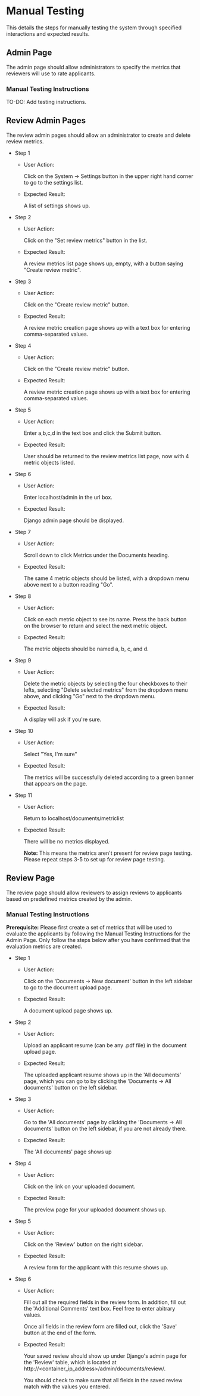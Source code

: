 # Manual Testing
This details the steps for manually testing the system through specified
interactions and expected results.

## Admin Page
The admin page should allow administrators to specify the metrics that reviewers will use to rate applicants.

### Manual Testing Instructions

TO-DO: Add testing instructions.

## Review Admin Pages
The review admin pages should allow an administrator to create and delete review metrics.
- Step 1
    - User Action:
    
        Click on the System -> Settings button in the upper right hand corner to go to the settings list.
        
    - Expected Result:
    
        A list of settings shows up.
        
- Step 2
    - User Action:
    
        Click on the "Set review metrics" button in the list.
        
    - Expected Result:
    
        A review metrics list page shows up, empty, with a button saying "Create review metric".
        
- Step 3
    - User Action:
    
        Click on the "Create review metric" button.
        
    - Expected Result:
    
        A review metric creation page shows up with a text box for entering comma-separated values.

- Step 4
    - User Action:
    
        Click on the "Create review metric" button.
        
    - Expected Result:
    
        A review metric creation page shows up with a text box for entering comma-separated values.

- Step 5
    - User Action:
    
        Enter a,b,c,d in the text box and click the Submit button.
        
    - Expected Result:
    
        User should be returned to the review metrics list page, now with 4 metric objects listed.

- Step 6
    - User Action:
    
        Enter localhost/admin in the url box.
        
    - Expected Result:
    
        Django admin page should be displayed.
        
- Step 7
    - User Action:
    
        Scroll down to click Metrics under the Documents heading.
        
    - Expected Result:
    
        The same 4 metric objects should be listed, with a dropdown menu above next to a button reading "Go".
        
- Step 8
    - User Action:
    
        Click on each metric object to see its name. Press the back button on the browser to return and select the next metric object.
        
    - Expected Result:
    
        The metric objects should be named a, b, c, and d.
        
- Step 9
    - User Action:
    
        Delete the metric objects by selecting the four checkboxes to their lefts, selecting "Delete selected metrics" from the dropdown menu above, and clicking "Go" next to the dropdown menu.
        
    - Expected Result:
    
        A display will ask if you're sure.

- Step 10
    - User Action:
    
        Select "Yes, I'm sure"
        
    - Expected Result:
    
        The metrics will be successfully deleted according to a green banner that appears on the page.
        
- Step 11
    - User Action:
    
        Return to localhost/documents/metriclist
        
    - Expected Result:
    
        There will be no metrics displayed. 
        
        **Note:** This means the metrics aren't present for review page testing. Please repeat steps 3-5 to set up for review page testing.

## Review Page
The review page should allow reviewers to assign reviews to applicants based on predefined metrics created by the admin.

### Manual Testing Instructions

**Prerequisite:** Please first create a set of metrics that will be used to evaluate the applicants by following the Manual Testing Instructions for the Admin Page. Only follow the steps below after you have confirmed that the evaluation metrics are created.

- Step 1
    - User Action:

        Click on the 'Documents -> New document' button in the left sidebar to go to the document upload page.
    
    - Expected Result:

        A document upload page shows up.
    
- Step 2
    - User Action:

        Upload an applicant resume (can be any .pdf file) in the document upload page.
    
    - Expected Result:

        The uploaded applicant resume shows up in the 'All documents' page, which you can go to by clicking the 'Documents -> All documents' button on the left sidebar.

- Step 3
    - User Action:

        Go to the 'All documents' page by clicking the 'Documents -> All documents' button on the left sidebar, if you are not already there.
    
    - Expected Result:

        The 'All documents' page shows up

- Step 4
    - User Action:

        Click on the link on your uploaded document.
    
    - Expected Result:

        The preview page for your uploaded document shows up.

- Step 5
    - User Action:

        Click on the 'Review' button on the right sidebar.
    
    - Expected Result:

        A review form for the applicant with this resume shows up.

- Step 6
    - User Action:

        Fill out all the required fields in the review form. In addition, fill out the 'Additional Comments' text box. Feel free to enter abitrary values.

        Once all fields in the review form are filled out, click the 'Save' button at the end of the form.

    - Expected Result:

        Your saved review should show up under Django's admin page for the 'Review' table, which is located at http://\<container_ip_address\>/admin/documents/review/.

        You should check to make sure that all fields in the saved review match with the values you entered.
